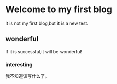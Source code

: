 # Welcome to my first blog

It is not my first blog,but it is a new test.
## wonderful
If it is successful,it will be wonderful!

### interesting
我不知道该写什么了。
